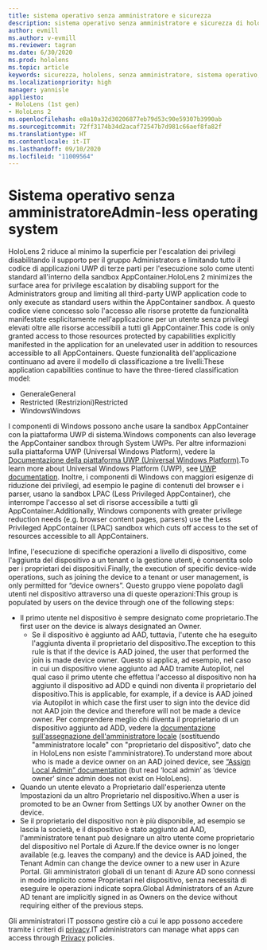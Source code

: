 ```yaml
---
title: sistema operativo senza amministratore e sicurezza
description: sistema operativo senza amministratore e sicurezza di hololens
author: evmill
ms.author: v-evmill
ms.reviewer: tagran
ms.date: 6/30/2020
ms.prod: hololens
ms.topic: article
keywords: sicurezza, hololens, senza amministratore, sistema operativo, sistema operativo senza amministratore, OS amministratore, OS senza amministratore, hololens 2, sicurezza hololens2,
ms.localizationpriority: high
manager: yannisle
appliesto:
- HoloLens (1st gen)
- HoloLens 2
ms.openlocfilehash: e8a10a32d30206877eb79d53c90e59307b3990ab
ms.sourcegitcommit: 72ff3174b34d2acaf72547b7d981c66aef8fa82f
ms.translationtype: HT
ms.contentlocale: it-IT
ms.lasthandoff: 09/10/2020
ms.locfileid: "11009564"
---
```

# <span data-ttu-id="4ab59-104">Sistema operativo senza amministratore</span><span class="sxs-lookup"><span data-stu-id="4ab59-104">Admin-less operating system</span></span>

<span data-ttu-id="4ab59-105">HoloLens 2 riduce al minimo la superficie per l'escalation dei privilegi disabilitando il supporto per il gruppo Administrators e limitando tutto il codice di applicazioni UWP di terze parti per l'esecuzione solo come utenti standard all'interno della sandbox AppContainer.</span><span class="sxs-lookup"><span data-stu-id="4ab59-105">HoloLens 2 minimizes the surface area for privilege escalation by disabling support for the Administrators group and limiting all third-party UWP application code to only execute as standard users within the AppContainer sandbox.</span></span> <span data-ttu-id="4ab59-106">A questo codice viene concesso solo l'accesso alle risorse protette da funzionalità manifestate esplicitamente nell'applicazione per un utente senza privilegi elevati oltre alle risorse accessibili a tutti gli AppContainer.</span><span class="sxs-lookup"><span data-stu-id="4ab59-106">This code is only granted access to those resources protected by capabilities explicitly manifested in the application for an unelevated user in addition to resources accessible to all AppContainers.</span></span>
<span data-ttu-id="4ab59-107">Queste funzionalità dell'applicazione continuano ad avere il modello di classificazione a tre livelli:</span><span class="sxs-lookup"><span data-stu-id="4ab59-107">These application capabilities continue to have the three-tiered classification model:</span></span>
  * <span data-ttu-id="4ab59-108">Generale</span><span class="sxs-lookup"><span data-stu-id="4ab59-108">General</span></span>
  * <span data-ttu-id="4ab59-109">Restricted (Restrizioni)</span><span class="sxs-lookup"><span data-stu-id="4ab59-109">Restricted</span></span>
  * <span data-ttu-id="4ab59-110">Windows</span><span class="sxs-lookup"><span data-stu-id="4ab59-110">Windows</span></span>

<span data-ttu-id="4ab59-111">I componenti di Windows possono anche usare la sandbox AppContainer con la piattaforma UWP di sistema.</span><span class="sxs-lookup"><span data-stu-id="4ab59-111">Windows components can also leverage the AppContainer sandbox through System UWPs.</span></span> <span data-ttu-id="4ab59-112">Per altre informazioni sulla piattaforma UWP (Universal Windows Platform), vedere la [Documentazione della piattaforma UWP (Universal Windows Platform)](https://docs.microsoft.com/windows/uwp/).</span><span class="sxs-lookup"><span data-stu-id="4ab59-112">To learn more about Universal Windows Platform (UWP), see [UWP documentation](https://docs.microsoft.com/windows/uwp/).</span></span> <span data-ttu-id="4ab59-113">Inoltre, i componenti di Windows con maggiori esigenze di riduzione dei privilegi, ad esempio le pagine di contenuti del browser e i parser, usano la sandbox LPAC (Less Privileged AppContainer), che interrompe l'accesso al set di risorse accessibile a tutti gli AppContainer.</span><span class="sxs-lookup"><span data-stu-id="4ab59-113">Additionally, Windows components with greater privilege reduction needs (e.g. browser content pages, parsers) use the Less Privileged AppContainer (LPAC) sandbox which cuts off access to the set of resources accessible to all AppContainers.</span></span>

<span data-ttu-id="4ab59-114">Infine, l'esecuzione di specifiche operazioni a livello di dispositivo, come l'aggiunta del dispositivo a un tenant o la gestione utenti, è consentita solo per i proprietari dei dispositivi.</span><span class="sxs-lookup"><span data-stu-id="4ab59-114">Finally, the execution of specific device-wide operations, such as joining the device to a tenant or user management, is only permitted for “device owners”.</span></span> <span data-ttu-id="4ab59-115">Questo gruppo viene popolato dagli utenti nel dispositivo attraverso una di queste operazioni:</span><span class="sxs-lookup"><span data-stu-id="4ab59-115">This group is populated by users on the device through one of the following steps:</span></span>
  * <span data-ttu-id="4ab59-116">Il primo utente nel dispositivo è sempre designato come proprietario.</span><span class="sxs-lookup"><span data-stu-id="4ab59-116">The first user on the device is always designated an Owner.</span></span> 
    * <span data-ttu-id="4ab59-117">Se il dispositivo è aggiunto ad AAD, tuttavia, l'utente che ha eseguito l'aggiunta diventa il proprietario del dispositivo.</span><span class="sxs-lookup"><span data-stu-id="4ab59-117">The exception to this rule is that if the device is AAD joined, the user that performed the join is made device owner.</span></span> <span data-ttu-id="4ab59-118">Questo si applica, ad esempio, nel caso in cui un dispositivo viene aggiunto ad AAD tramite Autopilot, nel qual caso il primo utente che effettua l'accesso al dispositivo non ha aggiunto il dispositivo ad ADD e quindi non diventa il proprietario del dispositivo.</span><span class="sxs-lookup"><span data-stu-id="4ab59-118">This is applicable, for example, if a device is AAD joined via Autopilot in which case the first user to sign into the device did not AAD join the device and therefore will not be made a device owner.</span></span> <span data-ttu-id="4ab59-119">Per comprendere meglio chi diventa il proprietario di un dispositivo aggiunto ad ADD, vedere la [documentazione sull'assegnazione dell'amministratore locale](https://docs.microsoft.com/azure/active-directory/devices/assign-local-admin) (sostituendo "amministratore locale" con "proprietario del dispositivo", dato che in HoloLens non esiste l'amministratore).</span><span class="sxs-lookup"><span data-stu-id="4ab59-119">To understand more about who is made a device owner on an AAD joined device, see [“Assign Local Admin” documentation](https://docs.microsoft.com/azure/active-directory/devices/assign-local-admin) (but read ‘local admin’ as ‘device owner’ since admin does not exist on HoloLens).</span></span>
  * <span data-ttu-id="4ab59-120">Quando un utente elevato a Proprietario dall'esperienza utente Impostazioni da un altro Proprietario nel dispositivo.</span><span class="sxs-lookup"><span data-stu-id="4ab59-120">When a user is promoted to be an Owner from Settings UX by another Owner on the device.</span></span>
  * <span data-ttu-id="4ab59-121">Se il proprietario del dispositivo non è più disponibile, ad esempio se lascia la società, e il dispositivo è stato aggiunto ad AAD, l'amministratore tenant può designare un altro utente come proprietario del dispositivo nel Portale di Azure.</span><span class="sxs-lookup"><span data-stu-id="4ab59-121">If the device owner is no longer available (e.g. leaves the company) and the device is AAD joined, the Tenant Admin can change the device owner to a new user in Azure Portal.</span></span>
<span data-ttu-id="4ab59-122">Gli amministratori globali di un tenant di Azure AD sono connessi in modo implicito come Proprietari nel dispositivo, senza necessità di eseguire le operazioni indicate sopra.</span><span class="sxs-lookup"><span data-stu-id="4ab59-122">Global Administrators of an Azure AD tenant are implicitly signed in as Owners on the device without requiring either of the previous steps.</span></span> 

<span data-ttu-id="4ab59-123">Gli amministratori IT possono gestire ciò a cui le app possono accedere tramite i criteri di [privacy](https://docs.microsoft.com/windows/client-management/mdm/policy-csp-privacy).</span><span class="sxs-lookup"><span data-stu-id="4ab59-123">IT administrators can manage what apps can access through [Privacy](https://docs.microsoft.com/windows/client-management/mdm/policy-csp-privacy) policies.</span></span> 
